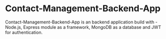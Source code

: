 # Contact-Management-Backend-App

Contact-Management-Backend-App is an backend application build with - Node.js, Express module as a framework, MongoDB as a database and JWT for authentication.
